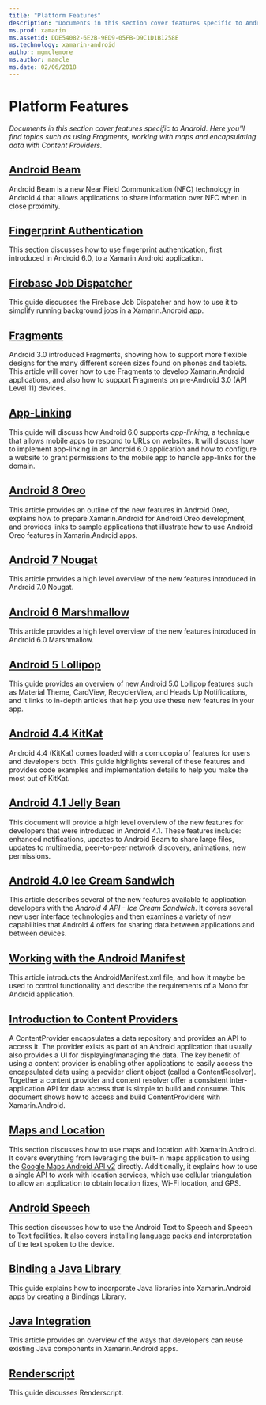 ```yaml
---
title: "Platform Features"
description: "Documents in this section cover features specific to Android. Here you'll find topics such as using Fragments, working with maps and encapsulating data with Content Providers."
ms.prod: xamarin
ms.assetid: DDE54082-6E2B-9ED9-05FB-D9C1D1B1258E
ms.technology: xamarin-android
author: mgmclemore
ms.author: mamcle
ms.date: 02/06/2018
---
```


# Platform Features

_Documents in this section cover features specific to Android. Here you'll find topics such as using Fragments, working with maps and encapsulating data with Content Providers._

## [Android Beam](~/android/platform/android-beam.md)

Android Beam is a new Near Field Communication (NFC) technology in
Android 4 that allows applications to share information over NFC when
in close proximity.

## [Fingerprint Authentication](~/android/platform/fingerprint-authentication/index.md)

This section discusses how to use fingerprint authentication, first
introduced in Android 6.0, to a Xamarin.Android application.


## [Firebase Job Dispatcher](~/android/platform/firebase-job-dispatcher.md)

This guide discusses the Firebase Job Dispatcher and how to use it to
simplify running background jobs in a Xamarin.Android app.



##  [Fragments](~/android/platform/fragments/index.md)

Android 3.0 introduced Fragments, showing how to support more flexible 
designs for the many different screen sizes found on phones and 
tablets. This article will cover how to use Fragments to develop 
Xamarin.Android applications, and also how to support Fragments on 
pre-Android 3.0 (API Level 11) devices. 



## [App-Linking](~/android/platform/app-linking.md)

This guide will discuss how Android 6.0 supports _app-linking_, a
technique that allows mobile apps to respond to URLs on websites. It
will discuss how to implement app-linking in an Android 6.0 application
and how to configure a website to grant permissions to the mobile app
to handle app-links for the domain.



##  [Android 8 Oreo](~/android/platform/oreo.md)

This article provides an outline of the new features in Android Oreo,
explains how to prepare Xamarin.Android for Android Oreo development,
and provides links to sample applications that illustrate how to use
Android Oreo features in Xamarin.Android apps.



##  [Android 7 Nougat](~/android/platform/nougat.md)

This article provides a high level overview of the new features 
introduced in Android 7.0 Nougat.




##  [Android 6 Marshmallow](~/android/platform/marshmallow.md)

This article provides a high level overview of the new features 
introduced in Android 6.0 Marshmallow.




##  [Android 5 Lollipop](~/android/platform/lollipop.md)

This guide provides an overview of new Android 5.0 Lollipop features such as 
Material Theme, CardView, RecyclerView, and Heads Up Notifications, and 
it links to in-depth articles that help you use these new features in 
your app. 



##  [Android 4.4 KitKat](~/android/platform/kitkat.md)

Android 4.4 (KitKat) comes loaded with a cornucopia of features for 
users and developers both. This guide highlights several of these 
features and provides code examples and implementation details to help 
you make the most out of KitKat. 




##  [Android 4.1 Jelly Bean](~/android/platform/jelly-bean.md)

This document will provide a high level overview of the new features 
for developers that were introduced in Android 4.1. These features 
include: enhanced notifications, updates to Android Beam to share large 
files, updates to multimedia, peer-to-peer network discovery, 
animations, new permissions. 



##  [Android 4.0 Ice Cream Sandwich](~/android/platform/ice-cream-sandwich.md)

This article describes several of the new features available to 
application developers with the *Android 4 API - Ice Cream Sandwich*. 
It covers several new user interface technologies and then examines a 
variety of new capabilities that Android 4 offers for sharing data 
between applications and between devices. 


##  [Working with the Android Manifest](android-manifest.md)

This article introducts the AndroidManifest.xml file, and how it maybe
be used to control functionality and describe the requirements of a
Mono for Android application.


##  [Introduction to Content Providers](~/android/platform/content-providers/index.md)

A ContentProvider encapsulates a data repository and provides an API to 
access it. The provider exists as part of an Android application that 
usually also provides a UI for displaying/managing the data. The key 
benefit of using a content provider is enabling other applications to 
easily access the encapsulated data using a provider client object 
(called a ContentResolver). Together a content provider and content 
resolver offer a consistent inter-application API for data access that 
is simple to build and consume. This document shows how to access and 
build ContentProviders with Xamarin.Android. 



##  [Maps and Location](~/android/platform/maps-and-location/index.md)

This section discusses how to use maps and location with 
Xamarin.Android. It covers everything from leveraging the built-in maps 
application to using the 
[Google Maps Android API v2](https://developers.google.com/maps/documentation/android/) 
directly. Additionally, it explains how to use a single API to work 
with location services, which use cellular triangulation to allow an 
application to obtain location fixes, Wi-Fi location, and GPS. 



## [Android Speech](~/android/platform/speech.md)

This section discusses how to use the Android Text to Speech and Speech 
to Text facilities. It also covers installing language packs and 
interpretation of the text spoken to the device. 


##  [Binding a Java Library](binding-java-library/index.md)

This guide explains how to incorporate Java libraries into
Xamarin.Android apps by creating a Bindings Library.

##  [Java Integration](java-integration/index.md)

This article provides an overview of the ways that developers can reuse
existing Java components in Xamarin.Android apps.

##  [Renderscript](renderscript.md)

This guide discusses Renderscript.